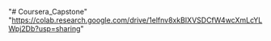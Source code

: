 "# Coursera_Capstone" 
"https://colab.research.google.com/drive/1elfnv8xkBIXVSDCfW4wcXmLcYLWpj2Db?usp=sharing" 
